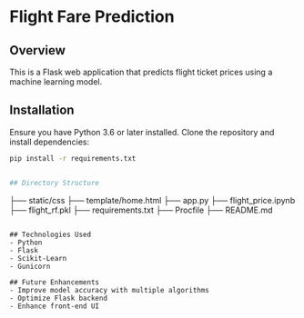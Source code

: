 # Flight Fare Prediction

## Overview
This is a Flask web application that predicts flight ticket prices using a machine learning model.

## Installation
Ensure you have Python 3.6 or later installed. Clone the repository and install dependencies:
```bash
pip install -r requirements.txt


## Directory Structure
```
├── static/css
├── template/home.html
├── app.py
├── flight_price.ipynb
├── flight_rf.pkl
├── requirements.txt
├── Procfile
├── README.md
```

## Technologies Used
- Python
- Flask
- Scikit-Learn
- Gunicorn

## Future Enhancements
- Improve model accuracy with multiple algorithms
- Optimize Flask backend
- Enhance front-end UI

